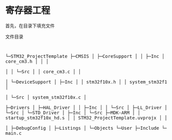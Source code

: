 # 寄存器工程

首先，在目录下填充文件
<detials>
  <summary> 文件目录 <summary/>
<pre>

└─STM32_ProjectTemplate
    ├─CMSIS
    │  ├─CoreSupport
    │  │  ├─Inc
    │  │  │      core_cm3.h
    │  │  │      
    │  │  └─Src
    │  │          core_cm3.c
    │  │          
    │  └─DeviceSupport
    │      ├─Inc
    │      │      stm32f10x.h
    │      │      system_stm32f10x.h
    │      │      
    │      └─Src
    │              system_stm32f10x.c
    │              
    ├─Drivers
    │  ├─HAL_Driver
    │  │  ├─Inc
    │  │  └─Src
    │  ├─LL_Driver
    │  │  ├─Inc
    │  │  └─Src
    │  └─STD_Driver
    │      ├─Inc
    │      └─Src
    ├─MDK-ARM
    │  │  startup_stm32f10x_hd.s
    │  │  STM32_ProjectTemplate.uvprojx
    │  │  
    │  ├─DebugConfig
    │  ├─Listings
    │  └─Objects
    └─User
        ├─Include
        └─Source
                main.c
                
<pre/>
<detials/>
